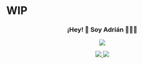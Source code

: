 # WIP
<p align="center" width="200">
   <h3 align="center">¡Hey! 👋 Soy Adrián 👨🏻‍💻</h3>
</p>

<p align="center">
  <a href="https://skillicons.dev">
    <img src="https://skillicons.dev/icons?i=cs,dotnet,git,java,js,jquery,html,css,mysql,nodejs,php,postman,py,bash)(https://skillicons.dev" />
  </a>
</p>
<p align="center">
  <a href="https://github.com/anuraghazra/anuraghazra.github.io">
    <img  src="https://github-readme-stats-ep0w25z1v-iperfectfurius.vercel.app/api?username=iperfectfurius&show_icons=true&theme=radical">
    <img  src="https://github-readme-stats-ep0w25z1v-iperfectfurius.vercel.app/api/top-langs?username=iperfectfurius&theme=radical&layout=compact&hide=html,css&exclude_repo=Project_TFG,Servidor,wordpress-Test,Databases">
  </a>
</p>